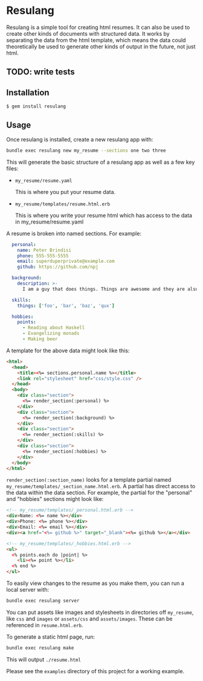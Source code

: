 # Resulang

Resulang is a simple tool for creating html resumes. It can also be used to
create other kinds of documents with structured data. It works by separating
the data from the html template, which means the data could theoretically be
used to generate other kinds of output in the future, not just html.

## TODO: write tests

## Installation

    $ gem install resulang

## Usage

Once resulang is installed, create a new resulang app with:
```sh
bundle exec resulang new my_resume --sections one two three
```

This will generate the basic structure of a resulang app as well as a few key files:

* `my_resume/resume.yaml`
    
    This is where you put your resume data.

* `my_resume/templates/resume.html.erb`

    This is where you write your resume html which has access to the data in
my_resume/resume.yaml


A resume is broken into named sections. For example:
```yaml
  personal:
    name: Peter Brindisi
    phone: 555-555-5555
    email: superduperprivate@example.com
    github: https://github.com/npj

  background:
    description: >-
      I am a guy that does things. Things are awesome and they are also cool.

  skills:
    things: ['foo', 'bar', 'baz', 'qux']

  hobbies:
    points:
      - Reading about Haskell
      - Evangelizing monads
      - Making beer
```

A template for the above data might look like this:

```html
<html>
  <head>
    <title><%= sections.personal.name %></title>
    <link rel="stylesheet" href="css/style.css" />
  </head>
  <body>
    <div class="section">
      <%= render_section(:personal) %>
    </div>
    <div class="section">
      <%= render_section(:background) %>
    </div>
    <div class="section">
      <%= render_section(:skills) %>
    </div>
    <div class="section">
      <%= render_section(:hobbies) %>
    </div>
  </body>
</html>
```

`render_section(:section_name)` looks for a template partial named
`my_resume/templates/_section_name.html.erb`. A partial has direct access to
the data within the data section. For example, the partial for the "personal"
and "hobbies" sections might look like:

```html
<!-- my_resume/templates/_personal.html.erb -->
<div>Name: <%= name %></div>
<div>Phone: <%= phone %></div>
<div>Email: <%= email %></div>
<div><a href="<%= github %>" target="_blank"><%= github %></a></div>
```

```html
<!-- my_resume/templates/_hobbies.html.erb -->
<ul>
  <% points.each do |point| %>
    <li><%= point %></li>
  <% end %>
</ul>
```

To easily view changes to the resume as you make them, you can run a local
server with:
```sh
bundle exec resulang server
```

You can put assets like images and stylesheets in directories off `my_resume`,
like `css` and `images` or `assets/css` and `assets/images`. These can be
referenced in `resume.html.erb`.

To generate a static html page, run:
```sh
bundle exec resulang make
```

This will output `./resume.html`

Please see the `examples` directory of this project for a working example.
